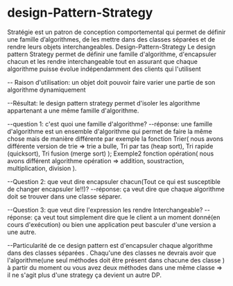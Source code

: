 # design-Pattern-Strategy
Stratégie est un patron de conception comportemental qui permet de définir une famille d’algorithmes, de les mettre dans des classes séparées et de rendre leurs objets interchangeables.
 Design-Pattern-Strategy Le design pattern Strategy permet de définir une famille d'algorithme, d'encapsuler chacun et les rendre interchangeable tout en assurant que chaque algorithme puisse évolue indépendamment des clients qui l'utilisent

-- Raison d'utilisation: un objet doit pouvoir faire varier une partie de son algorithme dynamiquement 

--Résultat: le design pattern strategy permet d'isoler les algorithme  appartenant a une même famille   d'algorithme. 

--question 1: c'est quoi une famille d'algorithme?
--réponse: une famille d'algorithme est un ensemble d'algorithme qui permet de faire la même chose mais de manière différente par exemple la fonction Trier( nous avons différente version de trie => trie a bulle, Tri par tas (heap sort), Tri rapide (quicksort), Tri fusion (merge sort) ); Exemple2 fonction opération( nous avons différent algorithme opération => addition, soustraction, multiplication, division ). 

--Question 2: que veut dire encapsuler chacun(Tout ce qui est susceptible de changer encapsuler le!!)? 
--réponse: ça veut dire que chaque algorithme doit se trouver dans une classe séparer. 

--Question 3: que veut dire l'expression les rendre Interchangeable? 
--réponse: ça veut tout simplement dire que le client a un moment donné(en cours d'exécution) ou bien une application peut basculer d'une version a une autre.

--Particularité de ce design pattern  est d'encapsuler chaque algorithme dans des classes séparées . Chaqu'une des  classes ne devrais avoir que l'algorithme(une seul méthodes doit être présent dans chacune des classe ) à partir du moment ou vous avez deux méthodes dans une même classe => il ne s'agit plus d'une strategy   ça devient un autre DP.
